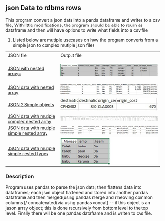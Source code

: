 ## json Data to rdbms rows 
This program convert a json data into a panda dataframe and writes to a csv file;  With little modifications; the program should be able to reurn as dataframe and then will have options to write what fields into a csv file

1) Listed below are mutiple usecases on how the program converts from a simple json to complex mutiple json files 
<table>
  <tr><TD> JSON file </TD>
    <TD> Output file  </TD>
    </tr>
  <tr><TD>
<p align="left">
   <a href = "https://github.com/gajoseph/json2csv/blob/master/sample/Jsonsample1.txt">JSON with nested arrays</a>
</p>
  </TD>
<TD>
<p align="left">
  <img src="https://github.com/gajoseph/json2csv/blob/master/example1.j.jpg" width="700"/>
</p>
</TD>
  </TR>
  <tr><TD> <a href = "https://github.com/gajoseph/json2csv/blob/master/sample/Jsonsample2.txt">JSON data with nested array </a> </TD>
    <TD><img src="https://github.com/gajoseph/json2csv/blob/master/sample/jsonsample2.jpg" width="700"/> </TD>
    </tr>
 
 <tr><TD> <a href = "https://github.com/gajoseph/json2csv/blob/master/sample/Jsonsample3.txt">JSON 2 Simple objects  </a> </TD>
    <TD><img src="https://github.com/gajoseph/json2csv/blob/master/sample/jsonsample3.jpg" /> </TD>
    </tr>
 
  <tr><TD> <a href = "https://github.com/gajoseph/json2csv/blob/master/sample/Jsonsample4.txt">JSON data with mutiple complex nested array </a> </TD>
    <TD><img src="https://github.com/gajoseph/json2csv/blob/master/sample/jsonsample4.jpg" width="700"/> </TD>
    </tr>
    

  <tr><TD> <a href = "https://github.com/gajoseph/json2csv/blob/master/sample/Jsonsample5.txt">JSON data with mutiple simple nested array </a> </TD>
    <TD><img src="https://github.com/gajoseph/json2csv/blob/master/sample/jsonsample5.jpg" width="700"/> </TD>
    </tr>


   <tr><TD> <a href = "https://github.com/gajoseph/json2csv/blob/master/sample/Jsonsample6.txt">JSON data with mutiple simple nested types </a> </TD>
    <TD><img src="https://github.com/gajoseph/json2csv/blob/master/sample/jsonsample6.jpg" /> </TD>
    </tr>
   
    
 
 
 <Table>

### Description
Program uses pandas to parse the json data; then flattens data into dataframes; each json object flattened and stored into another pandas dataframe and then merged(using pandas merge and rmeoving common columns )/ concatenated(via using pandas concat) -- if this object is an  jason array object; this is done recursively from bottom level to the top level. Finally there will be one pandas dataframe and is writen to cvs file.  
